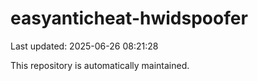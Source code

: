 # easyanticheat-hwidspoofer

Last updated: 2025-06-26 08:21:28

This repository is automatically maintained.
